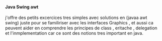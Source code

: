 ####  Java Swing awt  ####

j'offre des petits excercices tres simples avec solutions en (javaa awt swing) juste pour se familiriser avec les interfaces Graphics , et aussi ca peuvent aider en  comprendre les principes de class , eritache , delegation et l'inmplementation car ce sont des notions tres important en java. 

